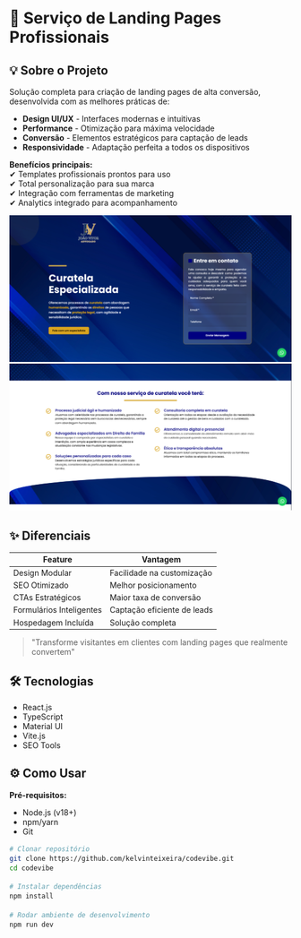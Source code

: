 # 🚀 Serviço de Landing Pages Profissionais

## 💡 Sobre o Projeto

Solução completa para criação de landing pages de alta conversão, desenvolvida com as melhores práticas de:

- **Design UI/UX** - Interfaces modernas e intuitivas  
- **Performance** - Otimização para máxima velocidade  
- **Conversão** - Elementos estratégicos para captação de leads  
- **Responsividade** - Adaptação perfeita a todos os dispositivos  

**Benefícios principais:**  
✔ Templates profissionais prontos para uso  
✔ Total personalização para sua marca  
✔ Integração com ferramentas de marketing  
✔ Analytics integrado para acompanhamento  

![Preview 1](./public/images/showcase1.png)
![Preview 2](./public/images/showcase2.png)

## ✨ Diferenciais

| Feature | Vantagem |
|---------|----------|
| Design Modular | Facilidade na customização |
| SEO Otimizado | Melhor posicionamento |
| CTAs Estratégicos | Maior taxa de conversão |
| Formulários Inteligentes | Captação eficiente de leads |
| Hospedagem Incluída | Solução completa |

> "Transforme visitantes em clientes com landing pages que realmente convertem"

## 🛠 Tecnologias

- React.js
- TypeScript
- Material UI
- Vite.js
- SEO Tools

## ⚙️ Como Usar

**Pré-requisitos:**
- Node.js (v18+)
- npm/yarn
- Git

```bash
# Clonar repositório
git clone https://github.com/kelvinteixeira/codevibe.git
cd codevibe

# Instalar dependências
npm install

# Rodar ambiente de desenvolvimento
npm run dev
